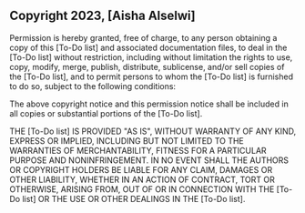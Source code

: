 ## Copyright 2023, [Aisha Alselwi]

Permission is hereby granted, free of charge, to any person obtaining a copy of this [To-Do list] and associated documentation files, to deal in the [To-Do list] without restriction, including without limitation the rights to use, copy, modify, merge, publish, distribute, sublicense, and/or sell copies of the [To-Do list], and to permit persons to whom the [To-Do list] is furnished to do so, subject to the following conditions:

The above copyright notice and this permission notice shall be included in all copies or substantial portions of the [To-Do list].

THE [To-Do list] IS PROVIDED "AS IS", WITHOUT WARRANTY OF ANY KIND, EXPRESS OR IMPLIED, INCLUDING BUT NOT LIMITED TO THE WARRANTIES OF MERCHANTABILITY, FITNESS FOR A PARTICULAR PURPOSE AND NONINFRINGEMENT. IN NO EVENT SHALL THE AUTHORS OR COPYRIGHT HOLDERS BE LIABLE FOR ANY CLAIM, DAMAGES OR OTHER LIABILITY, WHETHER IN AN ACTION OF CONTRACT, TORT OR OTHERWISE, ARISING FROM, OUT OF OR IN CONNECTION WITH THE [To-Do list] OR THE USE OR OTHER DEALINGS IN THE [To-Do list].
